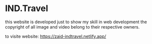 # IND.Travel
this website is developed just to show my skill in web development the copyright of all image and video belong to their respective owners.

to visite website: https://zaid-indtravel.netlify.app/
